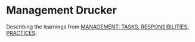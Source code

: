 # Management Drucker

Describing the learnings from [MANAGEMENT: TASKS, RESPONSIBILITIES, PRACTICES](https://drucker.diamond.co.jp/works/detail/39.html).
